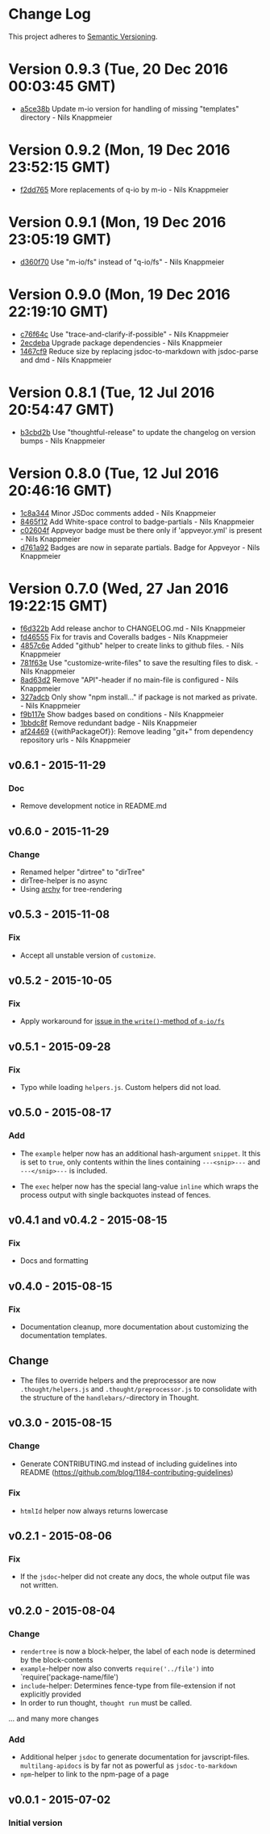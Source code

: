 # Change Log

This project adheres to [Semantic Versioning](http://semver.org/).

<a name="current-release"></a>
# Version 0.9.3 (Tue, 20 Dec 2016 00:03:45 GMT)

* [a5ce38b](https://github.com/nknapp/thought/commit/a5ce38b) Update m-io version for handling of missing "templates" directory - Nils Knappmeier

# Version 0.9.2 (Mon, 19 Dec 2016 23:52:15 GMT)

* [f2dd765](https://github.com/nknapp/thought/commit/f2dd765) More replacements of q-io by m-io - Nils Knappmeier

# Version 0.9.1 (Mon, 19 Dec 2016 23:05:19 GMT)

* [d360f70](https://github.com/nknapp/thought/commit/d360f70) Use "m-io/fs" instead of "q-io/fs" - Nils Knappmeier

# Version 0.9.0 (Mon, 19 Dec 2016 22:19:10 GMT)

* [c76f64c](https://github.com/nknapp/thought/commit/c76f64c) Use "trace-and-clarify-if-possible" - Nils Knappmeier
* [2ecdeba](https://github.com/nknapp/thought/commit/2ecdeba) Upgrade package dependencies - Nils Knappmeier
* [1467cf9](https://github.com/nknapp/thought/commit/1467cf9) Reduce size by replacing jsdoc-to-markdown with jsdoc-parse and dmd - Nils Knappmeier

# Version 0.8.1 (Tue, 12 Jul 2016 20:54:47 GMT)

* [b3cbd2b](https://github.com/nknapp/thought/commit/b3cbd2b) Use "thoughtful-release" to update the changelog on version bumps - Nils Knappmeier

# Version 0.8.0 (Tue, 12 Jul 2016 20:46:16 GMT)

* [1c8a344](https://github.com/nknapp/thought/commit/1c8a344) Minor JSDoc comments added - Nils Knappmeier
* [8465f12](https://github.com/nknapp/thought/commit/8465f12) Add White-space control to badge-partials - Nils Knappmeier
* [c02604f](https://github.com/nknapp/thought/commit/c02604f) Appveyor badge must be there only if 'appveyor.yml' is present - Nils Knappmeier
* [d761a92](https://github.com/nknapp/thought/commit/d761a92) Badges are now in separate partials. Badge for Appveyor - Nils Knappmeier

# Version 0.7.0 (Wed, 27 Jan 2016 19:22:15 GMT)

* [f6d322b](https://github.com/nknapp/thought/commit/f6d322b) Add release anchor to CHANGELOG.md - Nils Knappmeier
* [fd46555](https://github.com/nknapp/thought/commit/fd46555) Fix for travis and Coveralls badges - Nils Knappmeier
* [4857c6e](https://github.com/nknapp/thought/commit/4857c6e) Added "github" helper to create links to github files. - Nils Knappmeier
* [781f63e](https://github.com/nknapp/thought/commit/781f63e) Use "customize-write-files" to save the resulting files to disk. - Nils Knappmeier
* [8ad63d2](https://github.com/nknapp/thought/commit/8ad63d2) Remove "API"-header if no main-file is configured - Nils Knappmeier
* [327adcb](https://github.com/nknapp/thought/commit/327adcb) Only show "npm install..." if package is not marked as private. - Nils Knappmeier
* [f9b117e](https://github.com/nknapp/thought/commit/f9b117e) Show badges based on conditions - Nils Knappmeier
* [1bbdc8f](https://github.com/nknapp/thought/commit/1bbdc8f) Remove redundant badge - Nils Knappmeier
* [af24469](https://github.com/nknapp/thought/commit/af24469) {{withPackageOf}}: Remove leading "git+" from dependency repository urls - Nils Knappmeier



## v0.6.1 - 2015-11-29

### Doc

* Remove development notice in README.md

## v0.6.0 - 2015-11-29

### Change

* Renamed helper "dirtree" to "dirTree"
* dirTree-helper is no async
* Using [archy](https://www.npmjs.com/package/archy) for tree-rendering

## v0.5.3 - 2015-11-08

### Fix

* Accept all unstable version of `customize`.

## v0.5.2 - 2015-10-05

### Fix 

* Apply workaround for [issue in the `write()`-method of `q-io/fs`](https://github.com/kriskowal/q-io/issues/149) 

## v0.5.1 - 2015-09-28

### Fix

* Typo while loading `helpers.js`. Custom helpers did not load.

## v0.5.0 - 2015-08-17

### Add

* The `example` helper now has an additional hash-argument `snippet`. It this is set to `true`,
  only contents within the lines containing `---<snip>---` and `---</snip>---` is 
  included.
  
* The `exec` helper now has the special lang-value `inline` which wraps the process output
  with single backquotes instead of fences.

## v0.4.1 and v0.4.2 - 2015-08-15

### Fix

* Docs and formatting

## v0.4.0 - 2015-08-15

### Fix

* Documentation cleanup, more documentation about customizing the documentation templates.

## Change

* The files to override helpers and the preprocessor are now
    `.thought/helpers.js` and `.thought/preprocessor.js` to consolidate
     with the structure of the `handlebars/`-directory in Thought.

## v0.3.0 - 2015-08-15

### Change

* Generate CONTRIBUTING.md instead of including guidelines into README 
  (https://github.com/blog/1184-contributing-guidelines)

### Fix

* `htmlId` helper now always returns lowercase


## v0.2.1 - 2015-08-06

### Fix

* If the `jsdoc`-helper did not create any docs, the whole output file was not written.

## v0.2.0 - 2015-08-04
### Change

* `rendertree` is now a block-helper, the label of each node is determined by the block-contents
* `example`-helper now also converts `require('../file')` into `require('package-name/file')
* `include`-helper: Determines fence-type from file-extension if not explicitly provided
* In order to run thought, `thought run` must be called.

... and many more changes

### Add

* Additional helper `jsdoc` to generate documentation for javscript-files. `multilang-apidocs` is by 
  far not as powerful as `jsdoc-to-markdown`
* `npm`-helper to link to the npm-page of a page

## v0.0.1 - 2015-07-02
### Initial version
